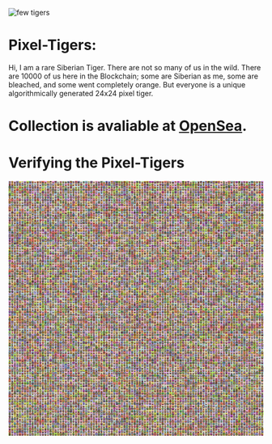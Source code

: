 ![few tigers](/Banner_image1.png.png)
# Pixel-Tigers:
Hi, I am a rare Siberian Tiger. There are not so many of us in the wild. There are 10000 of us here in the Blockchain; some are Siberian as me, some are bleached, and some went completely orange. But everyone is a unique algorithmically generated 24x24 pixel tiger.

# Collection is avaliable at [OpenSea](https://opensea.io/collection/pixel-tigers-1).

# Verifying the Pixel-Tigers

![All Pixel-Tigers](/All_Tigers.png)

